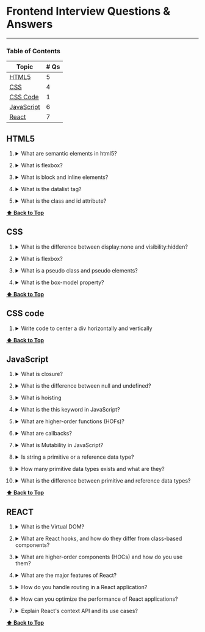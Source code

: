 # Frontend Interview Questions & Answers

---

### Table of Contents

| Topic                     | # Qs |
| ------------------------- | ---- |
| [HTML5](#html5)           | 5    |
| [CSS](#css)               | 4    |
| [CSS Code](#css-code)     | 1    |
| [JavaScript](#javascript) | 6    |
| [React](#react)           | 7    |

## HTML5

1. <details><summary>What are semantic elements in html5?</summary>

   Semantic elements in HTML5 are tags that add meaning to the structure of web documents beyond their visual representation. By using these elements, developers can create more descriptive and organized content, which benefits developers, users who rely on **assistive technologies** and **search engines** which can lead to a better search engine rankings.

   Some of the key semantic elements include _header_, _nav_, _main_ and _section_. Some non semantic elements are _div_ and _span_.

  </details>

2. <details><summary>What is flexbox?</summary>

   In HTML5, the <!DOCTYPE> declaration is used to specify the type and version of the HTML being used in the web document. The purpose of the <!DOCTYPE> declaration is to tell the web browser which version of HTML to expect and how to parse and render the content.

   Including the <!DOCTYPE html> declaration in your HTML documents is important because it ensures that modern web browsers interpret and render the content correctly.

  </details>

3. <details><summary>What is block and inline elements?</summary>

   Block-level elements create blocks of content that stack vertically, taking up the full width of their parent container, while inline elements flow within the text and do not create new lines.

   Common block-level elements include _div_, _p_, _header_ and _section_.

   Common inline elements include _span_, _img_, _br_ and _input_.

  </details>

4. <details><summary>What is the datalist tag?</summary>

   The `datalist` tag is an HTML5 element that is used in conjunction with the `input` element to provide a predefined list of options for user input. It allows web developers to create a dropdown list of options that users can select from while entering data in an input field. The `datalist` element is particularly useful for autocompletion or suggesting valid options to users, thereby improving the user experience and data entry efficiency.

  </details>

5. <details><summary>What is the class and id attribute?</summary>

   In HTML, the class and id attributes are used to add specific identifying information to elements, allowing developers to apply CSS styles or JavaScript functionality to those elements.

   You use IDs when you need unique identification for an element, and classes when you want to group elements with shared characteristics.

  </details>

**[⬆ Back to Top](#table-of-contents)**

## CSS

1. <details><summary>What is the difference between display:none and visibility:hidden?</summary>

   The display:none and visibility:hidden are both CSS properties used to hide elements on a web page.

   The main difference between display: none; and visibility: hidden; is that display: none; removes the element from the document flow entirely, while visibility: hidden; hides the element from view but retains its space in the layout.

  </details>

2. <details><summary>What is flexbox?</summary>

   Flexbox is a CSS layout model introduced in CSS3 that allows developers to create flexible and responsive layouts for web applications and user interfaces. Flexbox is designed to distribute space and align items within a container, making it easier to create dynamic and adaptive designs without the need for complex CSS calculations or JavaScript.

  </details>

3. <details><summary>What is a pseudo class and pseudo elements?</summary>

   In CSS, pseudo-classes and pseudo-elements are special selectors that allow you to target specific elements under certain conditions or states. They extend the standard CSS selectors and provide additional styling options for more dynamic and interactive designs.

   Pseudo-classes are used to select and style elements based on their state or relationship with the user or the document. They begin with a colon (:) followed by the pseudo-class name. Some common examples are `:hover`, `:focus` and `:first-child`.

   Pseudo-elements are used to style specific parts of an element's content. They begin with two colons (::) followed by the pseudo-element name.
   Some common examples of pseudo-elements include `::before`, `::after` and `first-line`.

  </details>

4. <details><summary>What is the box-model property?</summary>

   The box model is a fundamental concept in CSS that describes how elements are displayed and how their content, padding, borders, and margins are calculated and rendered within the layout. The total width of an element is calculated by adding the content width, left and right padding, left and right border, and left and right margin. The total height is calculated similarly, but considering the top and bottom properties instead.

   Padding and margins are often used to create proper spacing between elements, while borders are used to add visual separation or decoration to elements.

  </details>

**[⬆ Back to Top](#table-of-contents)**

## CSS code

1. <details><summary>Write code to center a div horizontally and vertically</summary>

   Using Flexbox:

   ```CSS
   .container {
     display: flex;
     justify-content: center; /* Horizontal centering */
     align-items: center; /* Vertical centering */
   }
   ```

  </details>

**[⬆ Back to Top](#table-of-contents)**

## JavaScript

1. <details><summary>What is closure?</summary>

   A closure is a programming concept that occurs when a function is defined inside another function and retains access to the variables, parameters, and scope of its outer (enclosing) function, even after the outer function has finished executing or its execution context has been destroyed.

   Closures are powerful tools in programming as they enable private variables and data encapsulation by making those variables become inaccessible from outside the function, and facilitate the creation of higher-order functions (functions that take other functions as arguments or return functions as results). They are commonly used in scenarios like callbacks and event handlers.

  </details>

2. <details><summary>What is the difference between null and undefined?</summary>

   In JavaScript, null and undefined are two distinct values used to represent the absence of meaningful data. Undefined indicates the absence of a value, often due to variables or properties not being assigned or not existing, while null represents the intentional absence of a value, typically used when explicitly indicating that a value is not available or relevan

  </details>

3. <details><summary>What is hoisting</summary>

   Hoisting is a JavaScript behavior in which variable and function declarations are moved to the top of their containing scope during the compilation phase, before the code is executed. This means that you can access variables and functions before they are declared in the code.

   However, it's essential to note that only the declarations are hoisted, not the initializations (assignments). The variables will be initialized with the value undefined until the actual assignment is encountered during runtime.

   Function declarations are also hoisted to the top of their scope, and this behavior allows you to call functions before their actual declarations in the code. However, function expressions (functions assigned to variables including arrow functions) are not hoisted in the same way as function declarations.

  </details>

4. <details><summary>What is the this keyword in JavaScript?</summary>

   In JavaScript, the `this` keyword is a special context-sensitive variable that refers to the current execution context or the "owner" of the code that is currently being executed. The value of `this` depends on how and where a function is called or how an object method is invoked. Some common uses are:

   - Method Invocation: When a function is called as a method of an object, `this` is used to access the properties and methods of that object. It allows the method to reference and operate on the data within the object.
   - Constructor Functions: `This` is used inside constructor functions to refer to the newly created object instance. It allows the constructor to set properties and initialize the object's state.
   - Event Handlers: In event handlers, such as those used with HTML elements, `this` often refers to the element that triggered the event. It allows you to manipulate the element or access its attributes and data.

   Here is how `this` behaves in other scenarios:

   - Global Context: In the global scope (outside of any function), `this` refers to the global object. In a web browser, the global object is typically the window object.
   - Function Context: Inside a regular function (not an arrow function), the value of `this` is determined by how the function is called. When a function is called as a standalone function (not attached to an object), `this` will also refer to the global object.
   - Arrow Functions: Arrow functions have a different behavior for `this`. They capture the value of `this` from the surrounding (lexical) context at the time of their creation, rather than when they are executed. As a result, the value of `this` inside an arrow function is not affected by how the function is called.

  </details>

5. <details><summary>What are higher-order functions (HOFs)?</summary>

   A HOF is a function that takes another function as an argument. In JavaScript, functions are considered "first-class citizens," meaning they can be treated like any other data type, including being passed as arguments to other functions. The function passed as an argument is called a callback.

  </details>

6. <details><summary>What are callbacks?</summary>

   Callbacks are functions passed as arguments to other functions in JavaScript. They allow you to execute a piece of code at a later time or after a certain event has occurred. Callbacks are an essential concept in asynchronous programming, where tasks might take some time to complete, and you want to specify what to do once the task is finished.

  </details>

7. <details><summary>What is Mutability in JavaScript?</summary>

   In JavaScript, mutability refers to the property of an object whose state or values can be changed after it has been created. In other words, mutable objects can be modified, while immutable objects cannot be changed once they are created.

  </details>

8. <details><summary>Is string a primitive or a reference data type?</summary>

   In JavaScript, a string is immutable making it a primitive data type. Even though string have methods, any operations you perform on the string, such as using methods like .toUpperCase() or .substring(), do not modify the original string. Instead, they create and return new strings based on the original one, leaving the original string unchanged.

  </details>

9. <details><summary>How many primitive data types exists and what are they?</summary>

   There are 7 primitive data types in JS: String, Number, Boolean, Undefined, Null, Symbol and Bigint.

  </details>

10. <details><summary>What is the difference between primitive and reference data types?</summary>

    The main difference between primitive and reference data types in JavaScript lies in how they are stored and how they behave when assigned to variables or passed as arguments to functions.

    <details><summary>Storage and Assignment</summary>

    Primitive Data Types: When a variable is assigned a primitive data type (e.g., number, string, boolean, null, undefined, symbol, or bigint), the variable stores the actual value of that data type. Assigning a primitive value to a new variable creates a copy of that value.

    ```js
    let a = 5;
    let b = a; // 'b' gets a copy of the value stored in 'a'.
    a = 10; // Changing the value of 'a' doesn't affect 'b'.
    console.log(a); // Output: 10
    console.log(b); // Output: 5
    ```

    Reference Data Types: On the other hand, when a variable is assigned a reference data type (e.g., objects, arrays, functions), the variable stores a reference or memory address pointing to the location in memory where the actual data is stored. Assigning a reference value to a new variable creates a new reference to the same data, not a new copy of the data itself.

    ```js
    let arr1 = [1, 2, 3];
    let arr2 = arr1; // 'arr2' gets a reference to the same array as 'arr1'.
    arr1.push(4); // Modifying 'arr1' also affects 'arr2'.
    console.log(arr1); // Output: [1, 2, 3, 4]
    console.log(arr2); // Output: [1, 2, 3, 4] (Both 'arr1' and 'arr2' reference the same array.)
    ```

    </details>

    <details><summary>Mutability</summary>

    Primitive Data Types: Primitive values are immutable, meaning their values cannot be changed after they are created. Operations on primitive values create new values rather than modifying the original values.

    ```js
    let str1 = "Hello";
    let str2 = str1.toUpperCase(); // 'toUpperCase()' creates a new string; 'str1' remains unchanged.
    console.log(str1); // Output: "Hello"
    console.log(str2); // Output: "HELLO"
    ```

    Reference Data Types: Reference values are mutable, meaning their properties or elements can be modified after they are created. Changes to a referenced object are reflected in all references to that object.

    ```js
    let obj1 = { name: "John" };
    let obj2 = obj1; // 'obj2' gets a reference to the same object as 'obj1'.
    obj1.age = 30; // Modifying 'obj1' also affects 'obj2'.
    console.log(obj1); // Output: { name: "John", age: 30 }
    console.log(obj2); // Output: { name: "John", age: 30 } (Both 'obj1' and 'obj2' reference the same object.)
    ```

    </details>

    In summary, primitive data types store the actual values, are copied by value, and are immutable. In contrast, reference data types store memory references, are copied by reference, and are mutable. Understanding these differences is crucial for correctly handling and manipulating data in JavaScript.

  </details>

**[⬆ Back to Top](#table-of-contents)**

## REACT

1. <details><summary>What is the Virtual DOM?</summary>

   The Virtual DOM is a concept in React that serves as an intermediary representation of the actual DOM (Document Object Model) used by web browsers.

   Here are some benefits:

   **Efficient Updates:** When state or props of a component change, React performs a process known as "reconciliation." It calculates the difference between the previous Virtual DOM and the new Virtual DOM to identify the minimal set of changes needed to update the actual DOM. This process is called "diffing."

   **Batch Updates:** React optimizes DOM updates by batching multiple changes together. Instead of updating the actual DOM after each individual change, React performs a batch update, making it more efficient.

  </details>

2. <details><summary>What are React hooks, and how do they differ from class-based components?</summary>

   React hooks are functions that allow functional components in React to have state and perform lifecycle-related tasks, which were previously only possible with class-based components. Hooks were introduced in React version 16.8 to provide a more concise and intuitive way of managing state and side effects in functional components. In general, hooks provide a more concise, readable, and powerful way of handling state and side effects in React components.

   Here are some benefits:

   **No Class Syntax:** One of the primary advantages of hooks is that they eliminate the need to use class syntax in functional components. Class-based components involve boilerplate code for constructor, lifecycle methods, and binding event handlers. Hooks, on the other hand, use regular JavaScript functions, making the code cleaner and more straightforward.

   **Lifecycle Management with useEffect:** The useEffect hook handles side effects in functional components. It replaces various lifecycle methods (such as componentDidMount, componentDidUpdate, and componentWillUnmount) that were used in class-based components. This makes it easier to organize and manage side effects.

   **Custom Hooks for Code Reusability:** With hooks, you can create custom hooks to encapsulate and share stateful logic across components. This promotes code reusability and abstraction without the need for higher-order components (HOCs) or render props.

  </details>

3. <details><summary>What are higher-order components (HOCs) and how do you use them?</summary>

   HOCs are a design pattern in React where a function that takes a component as an argument and returns a new component with additional props or functionality. It allows you to abstract logic that can be shared across multiple components, promoting code reusability.

   While HOCs can be powerful, they can also lead to a complex component hierarchy if used excessively. As an alternative, you can consider using custom hooks, which provide a more concise and elegant way to share logic between components without the nesting involved in HOCs.

  </details>

4. <details><summary>What are the major features of React?</summary>

   React is a popular JavaScript library for building user interfaces, and it comes with a range of powerful features that make it efficient and flexible. Some of the major features of React include:

   1. Component-Based Architecture: React's component-based architecture promotes reusability, modularity, and maintainability, allowing developers to build UIs as a collection of reusable and independent components.

   2. Virtual DOM: React's Virtual DOM optimizes rendering by updating only the necessary parts of the actual DOM, resulting in improved performance and a smoother user experience.

   3. JSX (JavaScript XML): JSX simplifies the creation of React elements by allowing developers to write HTML-like code directly in JavaScript, making the code more readable and intuitive.

   4. Unidirectional Data Flow: React's unidirectional data flow ensures predictable state management, making it easier to understand how data changes and flows through the application.

   5. React Hooks: Hooks provide a functional approach to state management and lifecycle methods in functional components, resulting in more concise and readable code.

   These are some of the major features that make React a powerful and widely used library for building modern web applications with a focus on performance, reusability, and maintainability.

  </details>

5. <details><summary>How do you handle routing in a React application?</summary>

   There are several ways to handle routing in a React application. One popular approach is to use the third-party library "React Router." It provides a declarative way to define routes and handle navigation in a single-page application (SPA) without reloading the entire page. By defining routes using Router, Route, and Switch components, and using Link for navigation, React Router efficiently manages navigation between different views.

  </details>

6. <details><summary>How can you optimize the performance of React applications?</summary>

   1. **Minimize Rendering and Reconciliation:**
      Use React's memoization techniques like React.memo and shouldComponentUpdate (for class components) to prevent unnecessary re-renders of components.
      Utilize the PureComponent (for class components) or React.PureComponent (for functional components) to automatically handle shallow prop and state comparisons for updates which prevent unnecessary re-renders of components when there are no changes to the component's props or state.
   2. **Virtualization and Infinite Scrolling:**
      For long lists or data grids, consider using virtualization libraries like react-virtualized or react-window to render only the visible items, reducing the DOM size and improving initial loading times.
   3. **Optimize Images and Assets:**
      Compress and optimize images and other assets to reduce their file size. Use modern image formats like WebP and consider lazy-loading images.
   4. **Avoid Unnecessary State Updates:**
      Be mindful of when and where you update state, as unnecessary updates can trigger additional re-renders. Use useCallback to memoize event handlers and prevent them from changing on every render.
   5. **Performance Profiling:**
      Use browser developer tools to profile your application's performance. Identify bottlenecks and areas for improvement.

</details>

7. <details><summary>Explain React's context API and its use cases?</summary>

   React's Context API is a feature that allows data to be passed down the component tree without the need to pass props explicitly at every level. It helps in managing global or shared state in a React application and simplifies the process of sharing data between components that are not directly related in the component tree.

   The Context API consists of two main parts:

   1. **Context Provider:**
      The Context Provider is a React component that wraps the component tree and holds the data that needs to be shared across components. It provides a context object to its descendants.

   2. **Context Consumer:**
      The Context Consumer is a React component that accesses the data provided by the Context Provider. It can be used within components that need the shared data, and it allows them to subscribe to changes in that data.

</details>

**[⬆ Back to Top](#table-of-contents)**
